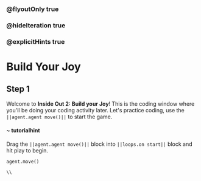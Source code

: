 ### @flyoutOnly true
### @hideIteration true
### @explicitHints true

# Build Your Joy

## Step 1
Welcome to **Inside Out 2: Build your Joy**! This is the coding window where you'll be doing your coding activity later. Let's practice coding, use the ``||agent.agent move()||`` to start the game.

#### ~ tutorialhint 
Drag the ``||agent.agent move()||`` block into ``||loops.on start||`` block and hit play to begin.

```ghost
agent.move()
```
```template
\\
```